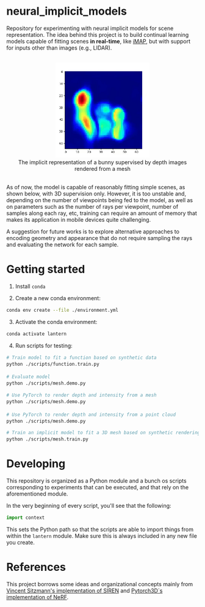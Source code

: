# neural_implicit_models

Repository for experimenting with neural implicit models for scene representation. The idea behind this project is to build continual learning models capable of fitting scenes **in real-time**, like [iMAP](https://edgarsucar.github.io/iMAP/), but with support for inputs other than images (e.g., LIDAR).
                                                      
<br/>
<div align="center">
    <img src='./docs/assets/bunny.gif'>
    <br/>
    <span>The implicit representation of a bunny supervised by depth images rendered from a mesh</span>
</div>
<br/>

As of now, the model is capable of reasonably fitting simple scenes, as shown below, with 3D supervision only. However, it is too unstable and, depending on the number of viewpoints being fed to the model, as well as on parameters such as the number of rays per viewpoint, number of samples along each ray, etc, training can require an amount of memory that makes its application in mobile devices quite challenging.

A suggestion for future works is to explore alternative approaches to encoding geometry and appearance that do not require sampling the rays and evaluating the network for each sample.

# Getting started

1. Install `conda`

2. Create a new conda environment:

```bash
conda env create --file ./environment.yml
```

3. Activate the conda environment:
```bash
conda activate lantern
```

4. Run scripts for testing:
```bash
# Train model to fit a function based on synthetic data
python ./scripts/function.train.py

# Evaluate model
python ./scripts/mesh.demo.py
```

```bash
# Use PyTorch to render depth and intensity from a mesh 
python ./scripts/mesh.demo.py

# Use PyTorch to render depth and intensity from a point cloud 
python ./scripts/mesh.demo.py
```

```bash
# Train an implicit model to fit a 3D mesh based on synthetic renderings generated random viewpoints 
python ./scripts/mesh.train.py
```

# Developing

This repository is organized as a Python module and a bunch os scripts corresponding to experiments that can be executed, and that rely on the aforementioned module.

In the very beginning of every script, you'll see that the following:

```python
import context
```

This sets the Python path so that the scripts are able to import things from within the `lantern` module. Make sure this is always included in any new file you create.

# References
This project borrows some ideas and organizational concepts mainly from [Vincent Sitzmann's implementation of SIREN](https://vsitzmann.github.io/siren/) and [Pytorch3D`s implementation of NeRF](https://github.com/facebookresearch/pytorch3d).
